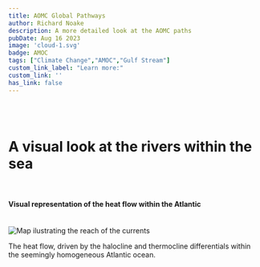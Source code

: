 ```yaml
---
title: AOMC Global Pathways
author: Richard Noake
description: A more detailed look at the AOMC paths
pubDate: Aug 16 2023
image: 'cloud-1.svg'
badge: AMOC
tags: ["Climate Change","AMOC","Gulf Stream"]
custom_link_label: "Learn more:"
custom_link: ''
has_link: false
---
```

<br/>
<br/>

<h1 class="text-3xl font-italic"> A visual look at the rivers within the sea </h1>

<br/>
<h4 class="text-2xl italic"> Visual representation of the heat flow within the Atlantic</h4>
<br/>
<img title='AMOC' alt='Map ilustrating the reach of the currents' src='../assets/AMOC.jpg'>
<br/>
<p class="text-lg">The heat flow, driven by the halocline and thermocline differentials within the seemingly homogeneous Atlantic ocean.</p>
